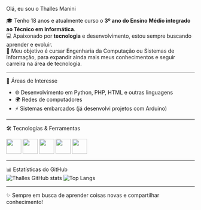  Olá, eu sou o Thalles Manini  

🎓 Tenho 18 anos e atualmente curso o **3º ano do Ensino Médio integrado ao Técnico em Informática**.  
💻 Apaixonado por **tecnologia** e desenvolvimento, estou sempre buscando aprender e evoluir.  
🎯 Meu objetivo é cursar Engenharia da Computação ou Sistemas de Informação, para expandir ainda mais meus conhecimentos e seguir carreira na área de tecnologia.  

---
 🚀 Áreas de Interesse  
- 🌐 Desenvolvimento em Python, PHP, HTML e outras linguagens  
- 🌍 Redes de computadores
- ⚡ Sistemas embarcados (já desenvolvi projetos com Arduino)  

---


🛠️ Tecnologias & Ferramentas  
<div>
  <img src="https://cdn.jsdelivr.net/gh/devicons/devicon/icons/python/python-original.svg" width="40" height="40"/>
  <img src="https://cdn.jsdelivr.net/gh/devicons/devicon/icons/html5/html5-original.svg" width="40" height="40"/>
  <img src="https://cdn.jsdelivr.net/gh/devicons/devicon/icons/css3/css3-original.svg" width="40" height="40"/>
  <img src="https://cdn.jsdelivr.net/gh/devicons/devicon/icons/javascript/javascript-original.svg" width="40" height="40"/>
  <img src="https://cdn.jsdelivr.net/gh/devicons/devicon/icons/arduino/arduino-original.svg" width="40" height="40"/>

</div>  

---

 📊 Estatísticas do GitHub  
![Thalles GitHub stats](https://github-readme-stats.vercel.app/api?username=thallesmanini&show_icons=true&theme=tokyonight&custom_title=Minhas%20Estatísticas%20no%20GitHub)
![Top Langs](https://github-readme-stats.vercel.app/api/top-langs/?username=thallesmanini&layout=compact&theme=tokyonight)  

---

✨ Sempre em busca de aprender coisas novas e compartilhar conhecimento!  
